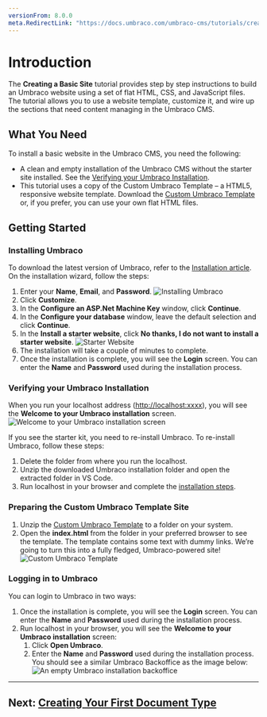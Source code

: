 ```yaml
---
versionFrom: 8.0.0
meta.RedirectLink: "https://docs.umbraco.com/umbraco-cms/tutorials/creating-a-basic-website/getting-started"
---
```

# Introduction

The **Creating a Basic Site** tutorial provides step by step instructions to build an Umbraco website using a set of flat HTML, CSS, and JavaScript files. The tutorial allows you to use a website template, customize it, and wire up the sections that need content managing in the Umbraco CMS.

## **What You Need**

To install a basic website in the Umbraco CMS, you need the following:

* A clean and empty installation of the Umbraco CMS without the starter site installed. See the [Verifying your Umbraco Installation](#verifying-your-umbraco-installation).
* This tutorial uses a copy of the Custom Umbraco Template – a HTML5, responsive website template. Download the [Custom Umbraco Template](https://umbra.co/Umbracotemplate) or, if you prefer, you can use your own flat HTML files.

## **Getting Started**

### Installing Umbraco

To download the latest version of Umbraco, refer to the [Installation article](../../../Getting-Started/Setup/Install). On the installation wizard, follow the steps:

1. Enter your **Name**, **Email**, and **Password**.
    ![Installing Umbraco](images/figure-7-installing-umbraco.png)
2. Click **Customize**.
3. In the **Configure an ASP.Net Machine Key** window, click **Continue**.
4. In the **Configure your database** window, leave the default selection and click **Continue**.
5. In the **Install a starter website**, click **No thanks, I do not want to install a starter website**.
    ![Starter Website](images/figure-8-starter-website.png)
6. The installation will take a couple of minutes to complete.
7. Once the installation is complete, you will see the **Login** screen. You can enter the **Name** and **Password** used during the installation process.

### Verifying your Umbraco Installation

When you run your localhost address (<http://localhost:xxxx>), you will see the **Welcome to your Umbraco installation** screen.
![Welcome to your Umbraco installation screen](images/figure-3-empty-umbraco-install-v8.png)

If you see the starter kit, you need to re-install Umbraco. To re-install Umbraco, follow these steps:

1. Delete the folder from where you run the localhost.
2. Unzip the downloaded Umbraco installation folder and open the extracted folder in VS Code.
3. Run localhost in your browser and complete the [installation steps](#installing-umbraco).

### Preparing the Custom Umbraco Template Site

1. Unzip the [Custom Umbraco Template](https://umbra.co/Umbracotemplate) to a folder on your system.  
2. Open the **index.html** from the folder in your preferred browser to see the template. The template contains some text with dummy links. We’re going to turn this into a fully fledged, Umbraco-powered site!
![Custom Umbraco Template](images/figure-5-retrospect-template-v8.png)

### Logging in to Umbraco

You can login to Umbraco in two ways:

1. Once the installation is complete, you will see the **Login** screen. You can enter the **Name** and **Password** used during the installation process.
2. Run localhost in your browser, you will see the **Welcome to your Umbraco installation** screen:
    1. Click **Open Umbraco**.
    2. Enter the **Name** and **Password** used during the installation process. You should see a similar Umbraco Backoffice as the image below:
    ![An empty Umbraco installation backoffice](images/figure-6-umbraco-empty-v8.png)

---

## Next: [Creating Your First Document Type](../Document-Types)
